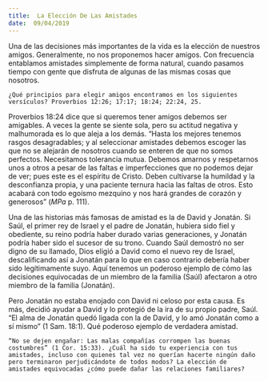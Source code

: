 ```yaml
---
title:  La Elección De Las Amistades
date:  09/04/2019
---
```


Una de las decisiones más importantes de la vida es la elección de nuestros amigos. Generalmente, no nos proponemos hacer amigos. Con frecuencia entablamos amistades simplemente de forma natural, cuando pasamos tiempo con gente que disfruta de algunas de las mismas cosas que nosotros.

`¿Qué principios para elegir amigos encontramos en los siguientes versículos? Proverbios 12:26; 17:17; 18:24; 22:24, 25.`

Proverbios 18:24 dice que si queremos tener amigos debemos ser amigables. A veces la gente se siente sola, pero su actitud negativa y malhumorada es lo que aleja a los demás. “Hasta los mejores tenemos rasgos desagradables; y al seleccionar amistades debemos escoger las que no se alejarán de nosotros cuando se enteren de que no somos perfectos. Necesitamos tolerancia mutua. Debemos amarnos y respetarnos unos a otros a pesar de las faltas e imperfecciones que no podemos dejar de ver; pues este es el espíritu de Cristo. Deben cultivarse la humildad y la desconfianza propia, y una paciente ternura hacia las faltas de otros. Esto acabará con todo egoísmo mezquino y nos hará grandes de corazón y generosos” (_MPa_ p. 111).

Una de las historias más famosas de amistad es la de David y Jonatán. Si Saúl, el primer rey de Israel y el padre de Jonatán, hubiera sido fiel y obediente, su reino podría haber durado varias generaciones, y Jonatán podría haber sido el sucesor de su trono. Cuando Saúl demostró no ser digno de su llamado, Dios eligió a David como el nuevo rey de Israel, descalificando así a Jonatán para lo que en caso contrario debería haber sido legítimamente suyo. Aquí tenemos un poderoso ejemplo de cómo las decisiones equivocadas de un miembro de la familia (Saúl) afectaron a otro miembro de la familia (Jonatán).

Pero Jonatán no estaba enojado con David ni celoso por esta causa. Es más, decidió ayudar a David y lo protegió de la ira de su propio padre, Saúl. “El alma de Jonatán quedó ligada con la de David, y lo amó Jonatán como a sí mismo” (1 Sam. 18:1). Qué poderoso ejemplo de verdadera amistad.

`“No se dejen engañar: Las malas compañías corrompen las buenas costumbres” (1 Cor. 15:33). ¿Cuál ha sido tu experiencia con tus amistades, incluso con quienes tal vez no querían hacerte ningún daño pero terminaron perjudicándote de todos modos? La elección de amistades equivocadas ¿cómo puede dañar las relaciones familiares?`